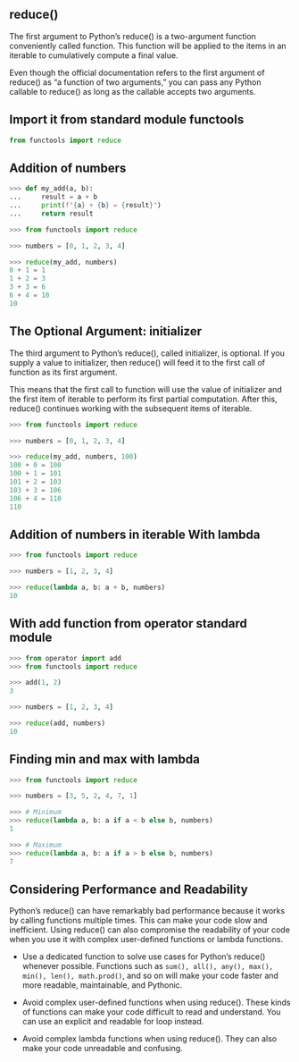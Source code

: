 ## reduce()

The first argument to Python’s reduce() is a two-argument function conveniently called function. This function will be applied to the items in an iterable to cumulatively compute a final value.

Even though the official documentation refers to the first argument of reduce() as “a function of two arguments,” you can pass any Python callable to reduce() as long as the callable accepts two arguments.


## Import it from standard module functools

```python
from functools import reduce
```

## Addition of numbers

```python
>>> def my_add(a, b):
...     result = a + b
...     print(f"{a} + {b} = {result}")
...     return result

>>> from functools import reduce

>>> numbers = [0, 1, 2, 3, 4]

>>> reduce(my_add, numbers)
0 + 1 = 1
1 + 2 = 3
3 + 3 = 6
6 + 4 = 10
10
```

## The Optional Argument: initializer

The third argument to Python’s reduce(), called initializer, is optional. If you supply a value to initializer, then reduce() will feed it to the first call of function as its first argument.

This means that the first call to function will use the value of initializer and the first item of iterable to perform its first partial computation. After this, reduce() continues working with the subsequent items of iterable.

```python
>>> from functools import reduce

>>> numbers = [0, 1, 2, 3, 4]

>>> reduce(my_add, numbers, 100)
100 + 0 = 100
100 + 1 = 101
101 + 2 = 103
103 + 3 = 106
106 + 4 = 110
110
```

## Addition of numbers in iterable With lambda

```python
>>> from functools import reduce

>>> numbers = [1, 2, 3, 4]

>>> reduce(lambda a, b: a + b, numbers)
10
```

## With add function from operator standard module

```python
>>> from operator import add
>>> from functools import reduce

>>> add(1, 2)
3

>>> numbers = [1, 2, 3, 4]

>>> reduce(add, numbers)
10
```

## Finding min and max with lambda

```python
>>> from functools import reduce

>>> numbers = [3, 5, 2, 4, 7, 1]

>>> # Minimum
>>> reduce(lambda a, b: a if a < b else b, numbers)
1

>>> # Maximum
>>> reduce(lambda a, b: a if a > b else b, numbers)
7
```

## Considering Performance and Readability

Python’s reduce() can have remarkably bad performance because it works by calling functions multiple times.
This can make your code slow and inefficient. Using reduce() can also compromise the readability of your code when you
use it with complex user-defined functions or lambda functions.

* Use a dedicated function to solve use cases for Python’s reduce() whenever possible. Functions such as `sum(), all(),
  any(), max(), min(), len(), math.prod()`, and so on will make your code faster and more readable, maintainable,
  and Pythonic.

* Avoid complex user-defined functions when using reduce(). These kinds of functions can make your code difficult to
  read and understand. You can use an explicit and readable for loop instead.

* Avoid complex lambda functions when using reduce(). They can also make your code unreadable and confusing.

